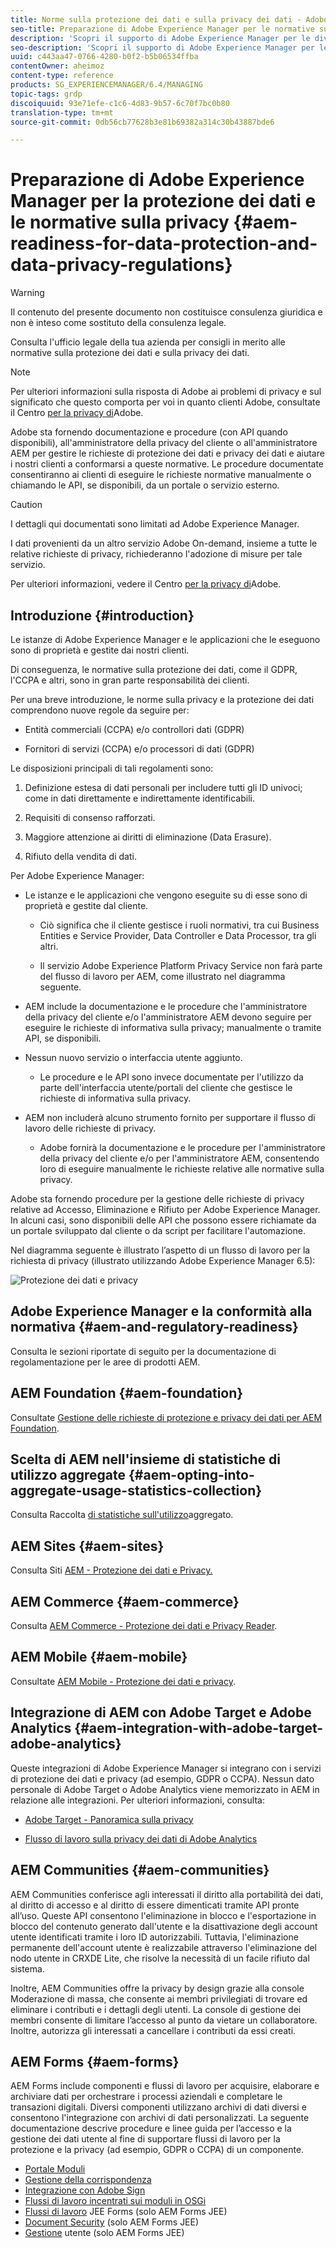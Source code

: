 ```yaml
---
title: Norme sulla protezione dei dati e sulla privacy dei dati - Adobe Experience Manager
seo-title: Preparazione di Adobe Experience Manager per le normative sulla protezione dei dati e la privacy dei dati; come GDPR, CCPA, ecc.
description: 'Scopri il supporto di Adobe Experience Manager per le diverse normative sulla protezione dei dati e la privacy dei dati; incluso il Regolamento generale sulla protezione dei dati (GDPR) dell''UE, il California Consumer Privacy Act e le modalità per conformarsi all''implementazione di un nuovo progetto AEM. '
seo-description: 'Scopri il supporto di Adobe Experience Manager per le diverse normative sulla protezione dei dati e la privacy dei dati; incluso il Regolamento generale sulla protezione dei dati (GDPR) dell''UE, il California Consumer Privacy Act e le modalità per conformarsi all''implementazione di un nuovo progetto AEM. '
uuid: c443aa47-0766-4280-b0f2-b5b06534ffba
contentOwner: aheimoz
content-type: reference
products: SG_EXPERIENCEMANAGER/6.4/MANAGING
topic-tags: grdp
discoiquuid: 93e71efe-c1c6-4d83-9b57-6c70f7bc0b80
translation-type: tm+mt
source-git-commit: 0db56cb77628b3e81b69382a314c30b43887bde6

---
```



# Preparazione di Adobe Experience Manager per la protezione dei dati e le normative sulla privacy {#aem-readiness-for-data-protection-and-data-privacy-regulations}

>[!WARNING]
>
>Il contenuto del presente documento non costituisce consulenza giuridica e non è inteso come sostituto della consulenza legale.
>
>Consulta l&#39;ufficio legale della tua azienda per consigli in merito alle normative sulla protezione dei dati e sulla privacy dei dati.

>[!NOTE]
>
>Per ulteriori informazioni sulla risposta di Adobe ai problemi di privacy e sul significato che questo comporta per voi in quanto clienti Adobe, consultate il Centro [per la privacy di](https://www.adobe.com/privacy.html)Adobe.

Adobe sta fornendo documentazione e procedure (con API quando disponibili), all&#39;amministratore della privacy del cliente o all&#39;amministratore AEM per gestire le richieste di protezione dei dati e privacy dei dati e aiutare i nostri clienti a conformarsi a queste normative. Le procedure documentate consentiranno ai clienti di eseguire le richieste normative manualmente o chiamando le API, se disponibili, da un portale o servizio esterno.

>[!CAUTION]
>
>I dettagli qui documentati sono limitati ad Adobe Experience Manager.
>
>I dati provenienti da un altro servizio Adobe On-demand, insieme a tutte le relative richieste di privacy, richiederanno l&#39;adozione di misure per tale servizio.
>
>Per ulteriori informazioni, vedere il Centro [per la privacy di](https://www.adobe.com/privacy.html)Adobe.

## Introduzione {#introduction}

Le istanze di Adobe Experience Manager e le applicazioni che le eseguono sono di proprietà e gestite dai nostri clienti.

Di conseguenza, le normative sulla protezione dei dati, come il GDPR, l&#39;CCPA e altri, sono in gran parte responsabilità dei clienti.

Per una breve introduzione, le norme sulla privacy e la protezione dei dati comprendono nuove regole da seguire per:

* Entità commerciali (CCPA) e/o controllori dati (GDPR)

* Fornitori di servizi (CCPA) e/o processori di dati (GDPR)

Le disposizioni principali di tali regolamenti sono:

1. Definizione estesa di dati personali per includere tutti gli ID univoci; come in dati direttamente e indirettamente identificabili.

2. Requisiti di consenso rafforzati.

3. Maggiore attenzione ai diritti di eliminazione (Data Erasure).

4. Rifiuto della vendita di dati.

Per Adobe Experience Manager:

* Le istanze e le applicazioni che vengono eseguite su di esse sono di proprietà e gestite dal cliente.

   * Ciò significa che il cliente gestisce i ruoli normativi, tra cui Business Entities e Service Provider, Data Controller e Data Processor, tra gli altri.

   * Il servizio Adobe Experience Platform Privacy Service non farà parte del flusso di lavoro per AEM, come illustrato nel diagramma seguente.

* AEM include la documentazione e le procedure che l&#39;amministratore della privacy del cliente e/o l&#39;amministratore AEM devono seguire per eseguire le richieste di informativa sulla privacy; manualmente o tramite API, se disponibili.

* Nessun nuovo servizio o interfaccia utente aggiunto.

   * Le procedure e le API sono invece documentate per l&#39;utilizzo da parte dell&#39;interfaccia utente/portali del cliente che gestisce le richieste di informativa sulla privacy.

* AEM non includerà alcuno strumento fornito per supportare il flusso di lavoro delle richieste di privacy.

   * Adobe fornirà la documentazione e le procedure per l&#39;amministratore della privacy del cliente e/o per l&#39;amministratore AEM, consentendo loro di eseguire manualmente le richieste relative alle normative sulla privacy.

Adobe sta fornendo procedure per la gestione delle richieste di privacy relative ad Accesso, Eliminazione e Rifiuto per Adobe Experience Manager. In alcuni casi, sono disponibili delle API che possono essere richiamate da un portale sviluppato dal cliente o da script per facilitare l&#39;automazione.

Nel diagramma seguente è illustrato l’aspetto di un flusso di lavoro per la richiesta di privacy (illustrato utilizzando Adobe Experience Manager 6.5):

![Protezione dei dati e privacy](assets/data-protection-and-privacy-01.png)

## Adobe Experience Manager e la conformità alla normativa {#aem-and-regulatory-readiness}

Consulta le sezioni riportate di seguito per la documentazione di regolamentazione per le aree di prodotti AEM.

## AEM Foundation {#aem-foundation}

Consultate [Gestione delle richieste di protezione e privacy dei dati per AEM Foundation](/help/sites-administering/handling-gdpr-requests-for-aem-platform.md).

## Scelta di AEM nell&#39;insieme di statistiche di utilizzo aggregate {#aem-opting-into-aggregate-usage-statistics-collection}

Consulta Raccolta [di statistiche sull&#39;utilizzo](/help/sites-deploying/opt-in-aggregated-usage-statistics.md)aggregato.

## AEM Sites {#aem-sites}

Consulta Siti [AEM - Protezione dei dati e Privacy.](/help/sites-administering/gdpr-compliance-sites.md)

## AEM Commerce {#aem-commerce}

Consulta [AEM Commerce - Protezione dei dati e Privacy Reader](/help/sites-administering/gdpr-compliance-commerce.md).

## AEM Mobile {#aem-mobile}

Consultate [AEM Mobile - Protezione dei dati e privacy](/help/mobile/aem-mobile-gdpr-compliance.md).

## Integrazione di AEM con Adobe Target e Adobe Analytics {#aem-integration-with-adobe-target-adobe-analytics}

Queste integrazioni di Adobe Experience Manager si integrano con i servizi di protezione dei dati e privacy (ad esempio, GDPR o CCPA). Nessun dato personale di Adobe Target o Adobe Analytics viene memorizzato in AEM in relazione alle integrazioni.
Per ulteriori informazioni, consulta:

* [Adobe Target - Panoramica sulla privacy](https://docs.adobe.com/content/help/en/target/using/implement-target/before-implement/privacy/privacy.html)

* [Flusso di lavoro sulla privacy dei dati di Adobe Analytics](https://docs.adobe.com/content/help/en/analytics/admin/data-governance/an-gdpr-workflow.html)

## AEM Communities {#aem-communities}

AEM Communities conferisce agli interessati il diritto alla portabilità dei dati, al diritto di accesso e al diritto di essere dimenticati tramite API [](/help/communities/user-ugc-management-service.md)pronte all’uso. Queste API consentono l&#39;eliminazione in blocco e l&#39;esportazione in blocco del contenuto generato dall&#39;utente e la disattivazione degli account utente identificati tramite i loro ID autorizzabili. Tuttavia, l&#39;eliminazione permanente dell&#39;account utente è realizzabile attraverso l&#39;eliminazione del nodo utente in CRXDE Lite, che risolve la necessità di un facile rifiuto dal sistema.

Inoltre, AEM Communities offre la privacy by design grazie alla console Moderazione di massa, che consente ai membri privilegiati di trovare ed eliminare i contributi e i dettagli degli utenti. La console di gestione dei membri consente di limitare l’accesso al punto da vietare un collaboratore. Inoltre, autorizza gli interessati a cancellare i contributi da essi creati.

## AEM Forms {#aem-forms}

AEM Forms include componenti e flussi di lavoro per acquisire, elaborare e archiviare dati per orchestrare i processi aziendali e completare le transazioni digitali. Diversi componenti utilizzano archivi di dati diversi e consentono l&#39;integrazione con archivi di dati personalizzati. La seguente documentazione descrive procedure e linee guida per l’accesso e la gestione dei dati utente al fine di supportare flussi di lavoro per la protezione e la privacy (ad esempio, GDPR o CCPA) di un componente.

* [Portale Moduli](/help/forms/using/forms-portal-handling-user-data.md)
* [Gestione della corrispondenza](/help/forms/using/correspondence-management-handling-user-data.md)
* [Integrazione con Adobe Sign](/help/forms/using/integration-adobe-sign-handling-user-data.md)
* [Flussi di lavoro incentrati sui moduli in OSGi](/help/forms/using/forms-workflow-osgi-handling-user-data.md)
* [Flussi di lavoro](/help/forms/using/forms-workflow-jee-handling-user-data.md) JEE Forms (solo AEM Forms JEE)
* [Document Security](/help/forms/using/document-security-handling-user-data.md) (solo AEM Forms JEE)
* [Gestione](/help/forms/using/user-management-handling-user-data.md) utente (solo AEM Forms JEE)
